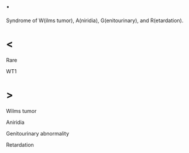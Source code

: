 # .

Syndrome of W(ilms tumor), A(niridia), G(enitourinary), and R(etardation).

# <

Rare

WT1

# >

Wilms tumor

Aniridia

Genitourinary abnormality

Retardation
